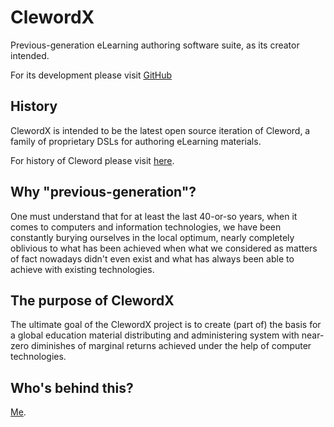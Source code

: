 # ClewordX

Previous-generation eLearning authoring software suite, as its creator intended.

For its development please visit [GitHub](https://github.com/ClewordX)

## History

ClewordX is intended to be the latest open source iteration of Cleword, a family of proprietary DSLs for authoring eLearning materials.

For history of Cleword please visit [here](https://sebastian.graphics/blog/the-history-of-cleword.html).

## Why "previous-generation"?

One must understand that for at least the last 40-or-so years, when it comes to computers and information technologies, we have been constantly burying ourselves in the local optimum, nearly completely oblivious to what has been achieved when what we considered as matters of fact nowadays didn't even exist and what has always been able to achieve with existing technologies. 

## The purpose of ClewordX

The ultimate goal of the ClewordX project is to create (part of) the basis for a global education material distributing and administering system with near-zero diminishes of marginal returns achieved under the help of computer technologies.

## Who's behind this?

[Me](https://sebastian.graphics).
